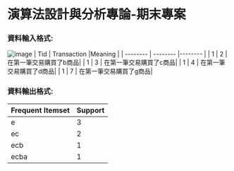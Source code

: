 # 演算法設計與分析專論-期末專案
### 資料輸入格式: 

![image](https://hackmd.io/_uploads/rJp6j5JZR.png)
| Tid | Transaction |Meaning |
| -------- | -------- |-------- |
| 1     | 2     | 在第一筆交易購買了b商品|
| 1     | 3     | 在第一筆交易購買了c商品|
| 1     | 4     | 在第一筆交易購買了d商品|
| 1     | 7     | 在第一筆交易購買了g商品|


### 資料輸出格式:
| Frequent Itemset| Support|
| -------- |-------- |
| e     | 3|
| ec     | 2|
| ecb     |1|
| ecba     | 1|
